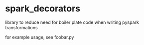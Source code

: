 # spark_decorators

library to reduce need for boiler plate code when writing pyspark transformations

for example usage, see foobar.py